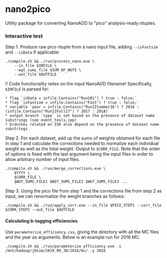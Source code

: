 # nano2pico

Utility package for converting NanoAOD to "pico" analysis-ready ntuples.

### Interactive test

Step 1. Produce raw pico ntuple from a nano input file, adding `--isFastsim` and `--isData` if applicable:

    ./compile.sh && ./run/process_nano.exe \
        --in_file $INFILE \
        --wgt_sums_file $SUM_OF_WGTS \
        --out_file $OUTFILE

:bangbang: Code functionality relies on the input NanoAOD filename! Specifically, `$INFILE` is parsed for:

    * flag `isData = infile.Contains("Run201") ? true : false;`
    * flag `isFastsim = infile.Contains("Fast") ? true : false;`
    * variable `year = infile.Contains("RunIISummer16") ? 2016 : (infile.Contains("RunIIFall17") ? 2017 : 2018)`
    * output branch `type` is set based on the presence of dataset name substrings (see event_tools.cpp)
    * branches related on ISR also depend on the presence of dataset name substrings

Step 2. For each dataset, add up the sums of weights obtained for each file in step 1 and calculate the corrections needed to normalize each individual weight as well as the total weight. Output to `$CORR_FILE`. Note that the order of options is fixed with the last argument being the input files in order to allow arbitrary number of input files.

    ./compile.sh && ./run/merge_corrections.exe \
        $YYYY \
        $CORR_FILE \
        $WGT_SUMS_FILE1 $WGT_SUMS_FILE2 $WGT_SUMS_FILE3 ...

Step 3. Using the pico file from step 1 and the corrections file from step 2 as input, we can renormalize the weight branches as follows:

    ./compile.sh && ./run/apply_corr.exe --in_file $PICO_STEP1 --corr_file $CORR_STEP2 --out_file $OUTFILE

#### Calculating b-tagging efficiencies

Use `parameterize_efficiency.cxx`, giving the directory with all the MC files and the year as arguments. Below is an example run for 2016 MC.

    ./compile.sh && ./run/parameterize_efficiency.exe -i /mnt/hadoop/jbkim/2019_09_30/2016/mc/ -y 2016
